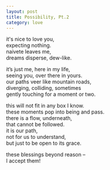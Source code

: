 ```yaml
---
layout: post
title: Possibility, Pt.2
category: love
---
```


it's nice to love you,  
expecting nothing.  
naivete leaves me,  
dreams disperse, dew-like.

it’s just me, here in my life,  
seeing you, over there in yours.  
our paths veer like mountain roads,  
diverging, colliding, sometimes  
gently touching for a moment or two.

this will not fit in any box I know.  
these moments pop into being and pass.  
there is a flow, underneath,  
that cannot be followed.  
it is our path,  
not for us to understand,  
but just to be open to its grace.

these blessings beyond reason –  
I accept them!
